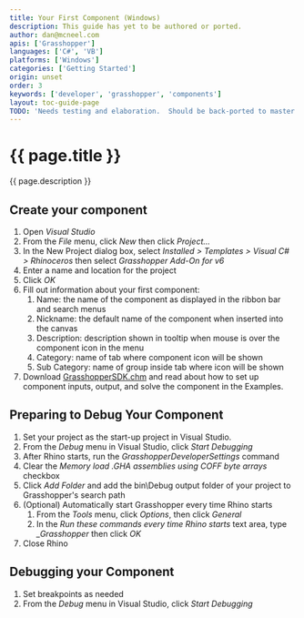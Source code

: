 ```yaml
---
title: Your First Component (Windows)
description: This guide has yet to be authored or ported.
author: dan@mcneel.com
apis: ['Grasshopper']
languages: ['C#', 'VB']
platforms: ['Windows']
categories: ['Getting Started']
origin: unset
order: 3
keywords: ['developer', 'grasshopper', 'components']
layout: toc-guide-page
TODO: 'Needs testing and elaboration.  Should be back-ported to master (Rhino 5)'
---
```


# {{ page.title }}

{{ page.description }}

## Create your component
1. Open *Visual Studio*
2. From the *File* menu, click *New* then click *Project...*
3. In the New Project dialog box, select *Installed > Templates > Visual C# > Rhinoceros* then select *Grasshopper Add-On for v6*
4. Enter a name and location for the project
5. Click *OK*
6. Fill out information about your first component:
    1. Name: the name of the component as displayed in the ribbon bar and search menus  
    2. Nickname: the default name of the component when inserted into the canvas
    3. Description: description shown in tooltip when mouse is over the component icon in the menu
    4. Category: name of tab where component icon will be shown
    5. Sub Category: name of group inside tab where icon will be shown
6. Download [GrasshopperSDK.chm](http://s3.amazonaws.com/files.na.mcneel.com/grasshopper/1.0/docs/en/GrasshopperSDK.chm) and read about how to set up component inputs, output, and solve the component in the Examples.

## Preparing to Debug Your Component
1. Set your project as the start-up project in Visual Studio.
2. From the *Debug* menu in Visual Studio, click *Start Debugging*
3. After Rhino starts, run the *GrasshopperDeveloperSettings* command
4. Clear the *Memory load .GHA assemblies using COFF byte arrays* checkbox
5. Click *Add Folder* and add the bin\Debug output folder of your project to Grasshopper's search path
6. (Optional) Automatically start Grasshopper every time Rhino starts
    1. From the *Tools* menu, click *Options*, then click *General*
    2. In the *Run these commands every time Rhino starts* text area, type *_Grasshopper* then click *OK*
7. Close Rhino

## Debugging your Component
1. Set breakpoints as needed
2. From the *Debug* menu in Visual Studio, click *Start Debugging*
